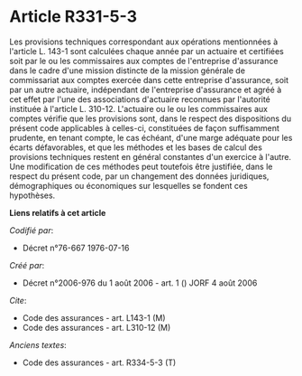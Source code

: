 # Article R331-5-3

Les provisions techniques correspondant aux opérations mentionnées à l'article L. 143-1 sont calculées chaque année par un
actuaire et certifiées soit par le ou les commissaires aux comptes de l'entreprise d'assurance dans le cadre d'une mission
distincte de la mission générale de commissariat aux comptes exercée dans cette entreprise d'assurance, soit par un autre
actuaire, indépendant de l'entreprise d'assurance et agréé à cet effet par l'une des associations d'actuaire reconnues par
l'autorité instituée à l'article L. 310-12. L'actuaire ou le ou les commissaires aux comptes vérifie que les provisions sont,
dans le respect des dispositions du présent code applicables à celles-ci, constituées de façon suffisamment prudente, en
tenant compte, le cas échéant, d'une marge adéquate pour les écarts défavorables, et que les méthodes et les bases de calcul
des provisions techniques restent en général constantes d'un exercice à l'autre. Une modification de ces méthodes peut
toutefois être justifiée, dans le respect du présent code, par un changement des données juridiques, démographiques ou
économiques sur lesquelles se fondent ces hypothèses.

**Liens relatifs à cet article**

_Codifié par_:

  - Décret n°76-667 1976-07-16

_Créé par_:

  - Décret n°2006-976 du 1 août 2006 - art. 1 () JORF 4 août 2006

_Cite_:

  - Code des assurances - art. L143-1 (M)
  - Code des assurances - art. L310-12 (M)

_Anciens textes_:

  - Code des assurances - art. R334-5-3 (T)

